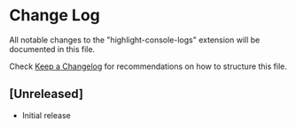 # Change Log

All notable changes to the "highlight-console-logs" extension will be documented in this file.

Check [Keep a Changelog](http://keepachangelog.com/) for recommendations on how to structure this file.

## [Unreleased]

- Initial release